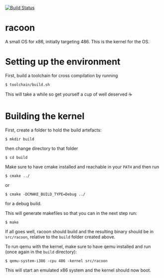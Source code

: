 [![Build Status](https://travis-ci.org/abbec/racoon.svg?branch=master)](https://travis-ci.org/abbec/racoon)

# racoon
A small OS for x86, initially targeting 486. This is the kernel for the OS.

# Setting up the environment
First, build a toolchain for cross compilation by running

	$ toolchain/build.sh

This will take a while so get yourself a cup of well deserved :coffee:

# Building the kernel
First, create a folder to hold the build artefacts:

	$ mkdir build

then change directory to that folder

	$ cd build

Make sure to have cmake installed and reachable in your
`PATH` and then run

	$ cmake ../

or

	$ cmake -DCMAKE_BUILD_TYPE=Debug ../

for a debug build.

This will generate makefiles so that you can in the next step run:

	$ make

If all goes well, racoon should build and the resulting binary
should be in `src/racoon`, relative to the `build` folder
created above.

To run qemu with the kernel, make sure to have qemu
installed and run (once again in the `build` directory):

	$ qemu-system-i386 -cpu 486 -kernel src/racoon

This will start an emulated x86 system and the kernel should now
boot.
